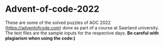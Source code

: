 # Advent-of-code-2022
These are some of the solved puzzles of AOC 2022 (https://adventofcode.com) done as part of a course at Saarland university. 
The text files are the sample inputs for the respective days.
**Be careful with plagiarism when using the code:)**

